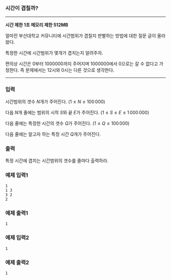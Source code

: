 ### 시간이 겹칠까?
---
**시간 제한 1초 메모리 제한 512MB**  

얼마전 부산대학교 커뮤니티에 시간범위가 겹칠지 판별하는 방법에 대한 질문 글이 올라왔다.

특정한 시간에 시간범위가 몇개가 겹치는지 알려주자.

편의상 시간은 $0$부터 $1 000 000$까지 주어지며 $1 000 000$에서 $0$으로는 갈 수 없다고 가정한다. 즉 문제에서는 12시와 0시는 다른 것으로 생각한다.


---

### 입력
시간범위의 갯수 $N$개가 주어진다. $(1\leq N\leq 100\,000)$

다음 $N$개 줄에는 범위의 시작 $S$와 끝 $E$가 주어진다. $(1\leq S\leq E\leq 1\,000\,000)$

다음 줄에는 특정한 시간의 갯수 $Q$가 주어진다. $(1\leq Q\leq 100\,000)$

다음 줄에는 알고자 하는 특정 시간 $Q$개가 주어진다.

### 출력
특정 시간에 겹치는 시간범위의 갯수를 줄마다 출력하라.

### 예제 입력1
```
1
1 3
3 2
2
```

### 예제 출력1
```
1
```

### 예제 입력2
```
1
```


### 예제 출력2
```
1
```
